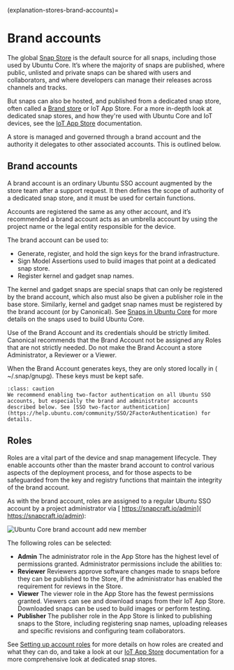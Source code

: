 (explanation-stores-brand-accounts)=
# Brand accounts

The global [Snap Store](https://snapcraft.io/store) is the default source for all snaps, including those used by Ubuntu Core. It’s where the majority of snaps are published, where public, unlisted and private snaps can be shared with users and collaborators, and where developers can manage their releases across channels and tracks.

But snaps can also be hosted, and published from a dedicated snap store, often called a [Brand store](/explanation/stores/dedicated-snap-stores) or IoT App Store. For a more in-depth look at dedicated snap stores, and how they're used with Ubuntu Core and IoT devices, see the [IoT App Store](https://ubuntu.com/core/services/guide/iot-app-store-intro) documentation.

A store is managed and governed through a brand account and the authority it delegates to other associated accounts. This is outlined below.

## Brand accounts

A brand account is an ordinary Ubuntu SSO account augmented by the store team after a support request. It then defines the scope of authority of a dedicated snap store, and it must be used for certain functions.

Accounts are registered the same as any other account, and it’s recommended a brand account acts as an umbrella account by using the project name or the legal entity responsible for the device.

The brand account can be used to:

* Generate, register, and hold the sign keys for the brand infrastructure.
* Sign Model Assertions used to build images that point at a dedicated snap store.
* Register kernel and gadget snap names.

The kernel and gadget snaps are special snaps that can only be registered by the brand account, which also must also be given a publisher role in the base store. Similarly, kernel and gadget snap names must be registered by the brand account (or by Canonical). See [Snaps in Ubuntu Core](/explanation/core-elements/snaps-in-ubuntu-core) for more details on the snaps used to build Ubuntu Core.

Use of the Brand Account and its credentials should be strictly limited. Canonical recommends that the Brand Account not be assigned any Roles that are not strictly needed. Do not make the Brand Account a store Administrator, a Reviewer or a Viewer.

When the Brand Account generates keys, they are only stored locally in ( ~/.snap/gnupg). These keys must be kept safe.

```{admonition} Enable two-factor authentication
:class: caution
We recommend enabling two-factor authentication on all Ubuntu SSO accounts, but especially the brand and administrator accounts described below. See [SSO two-factor authentication](https://help.ubuntu.com/community/SSO/2FactorAuthentication) for details.
```

## Roles

Roles are a vital part of the device and snap management lifecycle. They enable accounts other than the master brand account to control various aspects of the deployment process, and for those aspects to be safeguarded from the key and registry functions that maintain the integrity of the brand account.

As with the brand account, roles are assigned to a regular Ubuntu SSO account by a project administrator via [ https://snapcraft.io/admin]( https://snapcraft.io/admin):

![Ubuntu Core brand account add new member](https://assets.ubuntu.com/v1/a2ea6a4d-core-store.png)

The following roles can be selected:
- **Admin**
The administrator role in the App Store has the highest level of permissions granted. Administrator permissions include the abilities to:
- **Reviewer**
 Reviewers approve software changes made to snaps before they can be published to the Store, if the administrator has enabled the requirement for reviews in the Store.
- **Viewer**
The viewer role in the App Store has the fewest permissions granted. Viewers can see and download snaps from their IoT App Store. Downloaded snaps can be used to build images or perform testing.
- **Publisher**
The publisher role in the App Store is linked to publishing snaps to the Store, including registering snap names, uploading releases and specific revisions and configuring team collaborators.

See [Setting up account roles](https://ubuntu.com/core/services/guide/setting-up-account-roles) for more details on how roles are created and what they can do, and take a look at our [IoT App Store](https://ubuntu.com/core/services/guide/iot-app-store-intro) documentation for a more comprehensive look at dedicated snap stores.

